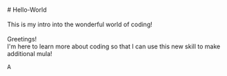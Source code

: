 <br># Hello-World</br>
<br>This is my intro into the wonderful world of coding!</br>
<br>Greetings!</br>
I'm here to learn more about coding so that I can use this new skill to make additional mula!
<div class="keys">
  <div data-key="65" class="key">
    <kbd>A</kbd>
    <audio data-key="65" src="sounds/clap.wav"></audio>
<audio data-key="65" src="sounds/clap.wav"></audio>
